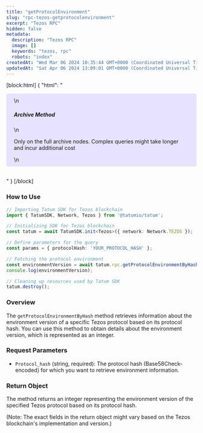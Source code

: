 ```yaml
---
title: "getProtocolEnvironment"
slug: "rpc-tezos-getprotocolenvironment"
excerpt: "Tezos RPC"
hidden: false
metadata: 
  description: "Tezos RPC"
  image: []
  keywords: "tezos, rpc"
  robots: "index"
createdAt: "Wed Mar 06 2024 10:35:44 GMT+0000 (Coordinated Universal Time)"
updatedAt: "Sat Apr 06 2024 13:09:01 GMT+0000 (Coordinated Universal Time)"
---
```

[block:html]
{
  "html": "<div style="padding: 10px 20px; border-radius: 5px; background-color: #e6e2ff; margin: 0 0 30px 0;">\n  <h5>Archive Method</h5>\n  <p>Only on the full archive nodes. Complex queries might take longer and incur additional cost</p>\n</div>"
}
[/block]


### How to Use

```typescript
// Importing Tatum SDK for Tezos blockchain
import { TatumSDK, Network, Tezos } from '@tatumio/tatum';

// Initializing SDK for Tezos blockchain
const tatum = await TatumSDK.init<Tezos>({ network: Network.TEZOS });

// Define parameters for the query
const params = { protocolHash: 'YOUR_PROTOCOL_HASH' };

// Fetching the protocol environment
const environmentVersion = await tatum.rpc.getProtocolEnvironmentByHash(params);
console.log(environmentVersion);

// Cleaning up resources used by Tatum SDK
tatum.destroy();
```

### Overview

The `getProtocolEnvironmentByHash` method retrieves information about the environment version of a specific Tezos protocol based on its protocol hash. You can use this method to obtain details about the environment version, which is represented as an integer.

### Request Parameters

- `Protocol_hash` (string, required): The protocol hash (Base58Check-encoded) for which you want to retrieve environment information.

### Return Object

The method returns an integer representing the environment version of the specified Tezos protocol based on its protocol hash.

(Note: The exact fields in the return object might vary based on the Tezos blockchain's implementation and version.)
